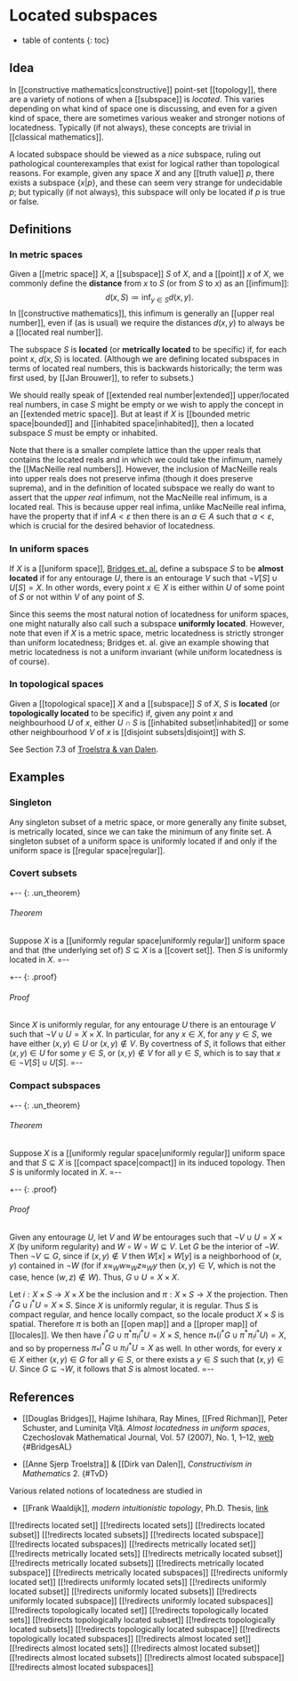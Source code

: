
# Located subspaces
* table of contents
{: toc}

## Idea

In [[constructive mathematics|constructive]] point-set [[topology]], there are a variety of notions of when a [[subspace]] is _located_.  This varies depending on what kind of space one is discussing, and even for a given kind of space, there are sometimes various weaker and stronger notions of locatedness.  Typically (if not always), these concepts are trivial in [[classical mathematics]].

A located subspace should be viewed as a _nice_ subspace, ruling out pathological counterexamples that exist for logical rather than topological reasons.  For example, given any space $X$ and any [[truth value]] $p$, there exists a subspace $\{x | p\}$, and these can seem very strange for undecidable $p$; but typically (if not always), this subspace will only be located if $p$ is true or false.


## Definitions

### In metric spaces

Given a [[metric space]] $X$, a [[subspace]] $S$ of $X$, and a [[point]] $x$ of $X$, we commonly define the __distance__ from $x$ to $S$ (or from $S$ to $x$) as an [[infimum]]:
$$ d(x,S) \coloneqq \inf_{y \in S} d(x,y) .$$
In [[constructive mathematics]], this infimum is generally an [[upper real number]], even if (as is usual) we require the distances $d(x,y)$ to always be a [[located real number]].

The subspace $S$ is __located__ (or __metrically located__ to be specific) if, for each point $x$, $d(x,S)$ is located.  (Although we are defining located subspaces in terms of located real numbers, this is backwards historically; the term was first used, by [[Jan Brouwer]], to refer to subsets.)

We should really speak of [[extended real number|extended]] upper/located real numbers, in case $S$ might be empty or we wish to apply the concept in an [[extended metric space]].  But at least if $X$ is [[bounded metric space|bounded]] and [[inhabited space|inhabited]], then a located subspace $S$ must be empty or inhabited.

Note that there is a smaller complete lattice than the upper reals that contains the located reals and in which we could take the infimum, namely the [[MacNeille real numbers]].  However, the inclusion of MacNeille reals into upper reals does not preserve infima (though it does preserve suprema), and in the definition of located subspace we really do want to assert that the *upper real* infimum, not the MacNeille real infimum, is a located real.  This is because upper real infima, unlike MacNeille real infima, have the property that if $\inf A \lt \varepsilon$ then there is an $a\in A$ such that $a\lt\varepsilon$, which is crucial for the desired behavior of locatedness.


### In uniform spaces

If $X$ is a [[uniform space]], [Bridges et. al.](#BridgesAL) define a subspace $S$ to be **almost located** if for any entourage $U$, there is an entourage $V$ such that $\neg V[S] \cup U[S] = X$.  In other words, every point $x\in X$ is either within $U$ of some point of $S$ or not within $V$ of any point of $S$.

Since this seems the most natural notion of locatedness for uniform spaces, one might naturally also call such a subspace **uniformly located**.  However, note that even if $X$ is a metric space, metric locatedness is strictly stronger than uniform locatedness; Bridges et. al. give an example showing that metric locatedness is not a uniform invariant (while uniform locatedness is of course).


### In topological spaces

Given a [[topological space]] $X$ and a [[subspace]] $S$ of $X$, $S$ is __located__ (or __topologically located__ to be specific) if, given any point $x$ and neighbourhood $U$ of $x$, either $U \cap S$ is [[inhabited subset|inhabited]] or some other neighbourhood $V$ of $x$ is [[disjoint subsets|disjoint]] with $S$.

See Section 7.3 of [Troelstra & van Dalen](#TvD).


## Examples

### Singleton

Any singleton subset of a metric space, or more generally any finite subset, is metrically located, since we can take the minimum of any finite set.  A singleton subset of a uniform space is uniformly located if and only if the uniform space is [[regular space|regular]].


### Covert subsets

+-- {: .un_theorem}
###### Theorem
Suppose $X$ is a [[uniformly regular space|uniformly regular]] uniform space and that (the underlying set of) $S\subseteq X$ is a [[covert set]].  Then $S$ is uniformly located in $X$.
=--

+-- {: .proof}
###### Proof
Since $X$ is uniformly regular, for any entourage $U$ there is an entourage $V$ such that $\neg V \cup U = X\times X$.  In particular, for any $x\in X$, for any $y\in S$, we have either $(x,y)\in U$ or $(x,y)\notin V$.  By covertness of $S$, it follows that either $(x,y)\in U$ for some $y\in S$, or $(x,y)\notin V$ for all $y\in S$, which is to say that $x\in \neg V[S] \cup U[S]$.
=--


### Compact subspaces

+-- {: .un_theorem}
###### Theorem
Suppose $X$ is a [[uniformly regular space|uniformly regular]] uniform space and that $S\subseteq X$ is [[compact space|compact]] in its induced topology.  Then $S$ is uniformly located in $X$.
=--

+-- {: .proof}
###### Proof
Given any entourage $U$, let $V$ and $W$ be entourages such that $\neg V \cup U = X\times X$ (by uniform regularity) and $W\circ W\circ W \subseteq V$.  Let $G$ be the interior of $\neg W$.  Then $\neg V \subseteq G$, since if $(x,y)\notin V$ then $W[x] \times W[y]$ is a neighborhood of $(x,y)$ contained in $\neg W$ (for if $x \approx_W w \approx_W z \approx_W y$ then $(x,y)\in V$, which is not the case, hence $(w,z)\notin W$).  Thus, $G\cup U = X\times X$.

Let $i: X\times S \to X\times X$ be the inclusion and $\pi : X\times S \to X$ the projection.  Then $i^* G \cup i^* U = X\times S$.  Since $X$ is uniformly regular, it is regular.  Thus $S$ is compact regular, and hence locally compact, so the locale product $X\times S$ is spatial.  Therefore $\pi$ is both an [[open map]] and a [[proper map]] of [[locales]].  We then have $i^* G \cup \pi^* \pi_! i^* U = X\times S$, hence $\pi_*(i^* G \cup \pi^* \pi_! i^* U) = X$, and so by properness $\pi_* i^* G \cup \pi_! i^* U = X$ as well.  In other words, for every $x\in X$ either $(x,y)\in G$ for all $y\in S$, or there exists a $y\in S$ such that $(x,y)\in U$.  Since $G\subseteq \neg W$, it follows that $S$ is almost located.
=--


## References

* [[Douglas Bridges]], Hajime Ishihara, Ray Mines, [[Fred Richman]], Peter Schuster, and Luminiţa Vîţă.  _Almost locatedness in uniform spaces_, Czechoslovak Mathematical Journal, Vol. 57 (2007), No. 1, 1–12, [web](http://dml.cz/dmlcz/128150)
  {#BridgesAL}

* [[Anne Sjerp Troelstra]] & [[Dirk van Dalen]], _Constructivism in Mathematics_ 2.
  {#TvD}

Various related notions of locatedness are studied in

* [[Frank Waaldijk]], *modern intuitionistic topology*, Ph.D. Thesis, [link](http://www.fwaaldijk.nl/modern%20intuitionistic%20topology.pdf)


[[!redirects located set]]
[[!redirects located sets]]
[[!redirects located subset]]
[[!redirects located subsets]]
[[!redirects located subspace]]
[[!redirects located subspaces]]
[[!redirects metrically located set]]
[[!redirects metrically located sets]]
[[!redirects metrically located subset]]
[[!redirects metrically located subsets]]
[[!redirects metrically located subspace]]
[[!redirects metrically located subspaces]]
[[!redirects uniformly located set]]
[[!redirects uniformly located sets]]
[[!redirects uniformly located subset]]
[[!redirects uniformly located subsets]]
[[!redirects uniformly located subspace]]
[[!redirects uniformly located subspaces]]
[[!redirects topologically located set]]
[[!redirects topologically located sets]]
[[!redirects topologically located subset]]
[[!redirects topologically located subsets]]
[[!redirects topologically located subspace]]
[[!redirects topologically located subspaces]]
[[!redirects almost located set]]
[[!redirects almost located sets]]
[[!redirects almost located subset]]
[[!redirects almost located subsets]]
[[!redirects almost located subspace]]
[[!redirects almost located subspaces]]
